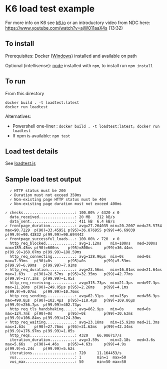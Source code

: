 # K6 load test example
For more info on K6 see [k6.io](https://k6.io/) or an introductory video from NDC here: https://www.youtube.com/watch?v=ajW011aaX4s (13:32)

## To install
Prerequisites: Docker ([Windows](https://docs.docker.com/docker-for-windows/install/)) installed and available on path

Optional (intellisense): [node](https://nodejs.org/) installed with `npm`, to install run `npm install`

## To run
From this directory
```
docker build . -t loadtest:latest
docker run loadtest
```
Alternatives:
* Powershell one-liner : `docker build . -t loadtest:latest; docker run loadtest`
* If npm is available: `npm test`

## Load test details
See [loadtest.js](loadtest.js)

## Sample load test output
      ✓ HTTP status must be 200
      ✓ Duration must not exceed 350ms
      ✓ Non-existing page HTTP status must be 404
      ✓ Non-existing page duration must not exceed 400ms
  
    ✓ checks.......................: 100.00% ✓ 4320 ✗ 0   
      data_received................: 20 MB   312 kB/s
      data_sent....................: 411 kB  6.4 kB/s
    ✓ frontpage_duration...........: avg=27.264035 min=20.2007 med=25.5754 max=90.7229  p(90)=33.45951 p(95)=36.876955 p(99)=46.69039 p(99.9)=90.43832 p(99.99)=90.694442
    ✓ frontpage_successful_loads...: 100.00% ✓ 720  ✗ 0
      http_req_blocked.............: avg=1.12ms    min=100ns   med=300ns   max=189.45ms p(90)=600ns    p(95)=800ns     p(99)=36.44ms  p(99.9)=168.07ms p(99.99)=188.59ms
      http_req_connecting..........: avg=128.96µs  min=0s      med=0s      max=7.93ms   p(90)=0s       p(95)=0s        p(99)=5.53ms   p(99.9)=6.99ms   p(99.99)=7.91ms
    ✓ http_req_duration............: avg=23.56ms   min=16.01ms med=21.64ms max=1.63s    p(90)=28.57ms  p(95)=32.35ms   p(99)=42.77ms  p(99.9)=177.1ms  p(99.99)=1.05s
      http_req_receiving...........: avg=315.73µs  min=21.3µs  med=97.3µs  max=11.26ms  p(90)=249.05µs p(95)=2.26ms    p(99)=4.1ms    p(99.9)=9.07ms   p(99.99)=10.76ms
      http_req_sending.............: avg=62.31µs   min=15µs    med=56.3µs  max=490.8µs  p(90)=102.4µs  p(95)=118.4µs   p(99)=169.86µs p(99.9)=256.7µs  p(99.99)=402.73µs
      http_req_tls_handshaking.....: avg=862.9µs   min=0s      med=0s      max=124.7ms  p(90)=0s       p(95)=0s        p(99)=30.63ms  p(99.9)=106.84ms p(99.99)=124.39ms
    ✓ http_req_waiting.............: avg=23.18ms   min=15.92ms med=21.3ms  max=1.63s    p(90)=27.76ms  p(95)=31.62ms   p(99)=42.34ms  p(99.9)=176.97ms p(99.99)=1.05s
      http_reqs....................: 4320    66.986717/s
      iteration_duration...........: avg=3.59s     min=2.18s   med=3.6s    max=5.66s    p(90)=4.46s    p(95)=4.63s     p(99)=4.9s     p(99.9)=5.24s    p(99.99)=5.62s
      iterations...................: 720     11.164453/s
      vus..........................: 1       min=1  max=50
      vus_max......................: 50      min=50 max=50